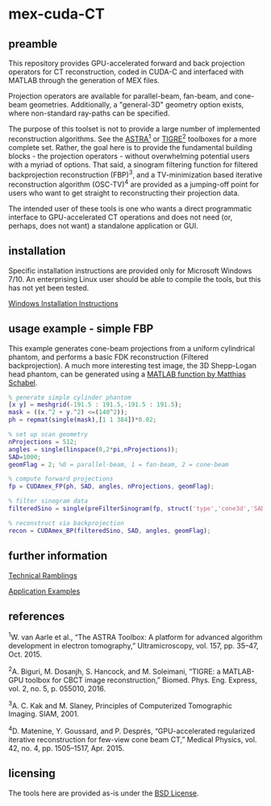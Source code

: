 # mex-cuda-CT

## preamble
This repository provides GPU-accelerated forward and back projection operators for CT reconstruction, coded in CUDA-C and interfaced with MATLAB through the generation of MEX files.

Projection operators are available for parallel-beam, fan-beam, and cone-beam geometries. 
Additionally, a "general-3D" geometry option exists, where non-standard ray-paths can be specified.

The purpose of this toolset is not to provide a large number of implemented reconstruction algorithms. See the [ASTRA<sup>1</sup>][4] or [TIGRE<sup>2</sup>][3] toolboxes for a more complete set. 
Rather, the goal here is to provide the fundamental building blocks - the projection operators - without overwhelming potential users with a myriad of options. That said, a sinogram filtering function for filtered backprojection reconstruction (FBP)<sup>3</sup>, and a TV-minimization based iterative reconstruction algorithm (OSC-TV)<sup>4</sup> are provided as a jumping-off point for users who want to get straight to reconstructing their projection data.

The intended user of these tools is one who wants a direct programmatic interface to GPU-accelerated CT operations and does not need (or, perhaps, does not want) a standalone application or GUI.

## installation
Specific installation instructions are provided only for Microsoft Windows 7/10. An enterprising Linux user should be able to compile the tools, but this has not yet been tested.

[Windows Installation Instructions](documentation/installation.md)

## usage example - simple FBP
This example generates cone-beam projections from a uniform cylindrical phantom, and performs a basic FDK reconstruction (Filtered backprojection). A much more interesting test image, the 3D Shepp-Logan head phantom, can be generated using a [MATLAB function by Matthias Schabel][2].

```MATLAB
% generate simple cylinder phantom
[x y] = meshgrid(-191.5 : 191.5,-191.5 : 191.5);
mask = ((x.^2 + y.^2) <=(140^2));
ph = repmat(single(mask),[1 1 384])*0.02;

% set up scan geometry
nProjections = 512;
angles = single(linspace(0,2*pi,nProjections));
SAD=1000;
geomFlag = 2; %0 = parallel-beam, 1 = fan-beam, 2 = cone-beam

% compute forward projections
fp = CUDAmex_FP(ph, SAD, angles, nProjections, geomFlag);

% filter sinogram data
filteredSino = single(preFilterSinogram(fp, struct('type','cone3d','SAD',SAD),angles,'hamming',1));

% reconstruct via backprojection
recon = CUDAmex_BP(filteredSino, SAD, angles, geomFlag);
```
## further information
[Technical Ramblings](documentation/technicalNotes.md)

[Application Examples](documentation/exampleApplications.md)

## references
<sup>1</sup>W. van Aarle et al., “The ASTRA Toolbox: A platform for advanced algorithm development in electron tomography,” Ultramicroscopy, vol. 157, pp. 35–47, Oct. 2015.

<sup>2</sup>A. Biguri, M. Dosanjh, S. Hancock, and M. Soleimani, “TIGRE: a MATLAB-GPU toolbox for CBCT image reconstruction,” Biomed. Phys. Eng. Express, vol. 2, no. 5, p. 055010, 2016.

<sup>3</sup>A. C. Kak and M. Slaney, Principles of Computerized Tomographic Imaging. SIAM, 2001.

<sup>4</sup>D. Matenine, Y. Goussard, and P. Després, “GPU-accelerated regularized iterative reconstruction for few-view cone beam CT,” Medical Physics, vol. 42, no. 4, pp. 1505–1517, Apr. 2015.

## licensing

The tools here are provided as-is under the [BSD License][1].

[1]:LICENSE
[2]:https://www.mathworks.com/matlabcentral/fileexchange/9416-3d-shepp-logan-phantom
[3]:https://github.com/CERN/TIGRE
[4]:https://www.astra-toolbox.com/
